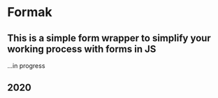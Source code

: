# Formak

## This is a simple form wrapper to simplify your working process with forms in JS ##

...in progress

## 2020 ##
